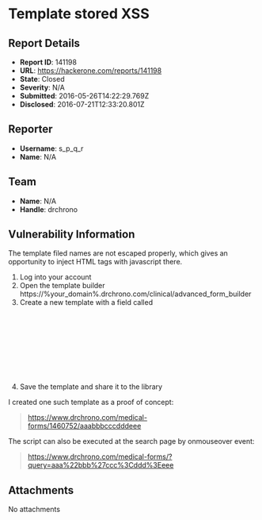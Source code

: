 # Template stored XSS

## Report Details
- **Report ID**: 141198
- **URL**: https://hackerone.com/reports/141198
- **State**: Closed
- **Severity**: N/A
- **Submitted**: 2016-05-26T14:22:29.769Z
- **Disclosed**: 2016-07-21T12:33:20.801Z

## Reporter
- **Username**: s_p_q_r
- **Name**: N/A

## Team
- **Name**: N/A
- **Handle**: drchrono

## Vulnerability Information
The template filed names are not escaped properly, which gives an opportunity to inject HTML tags with javascript there.

1. Log into your account
2. Open the template builder https://%your_domain%.drchrono.com/clinical/advanced_form_builder
3. Create a new template with a field called **<svg onload=alert(document.domain)>**
4. Save the template and share it to the library

I created one such template as a proof of concept:

> https://www.drchrono.com/medical-forms/1460752/aaabbbcccdddeee

The script can also be executed at the search page by onmouseover event:

> https://www.drchrono.com/medical-forms/?query=aaa%22bbb%27ccc%3Cddd%3Eeee

## Attachments
No attachments
